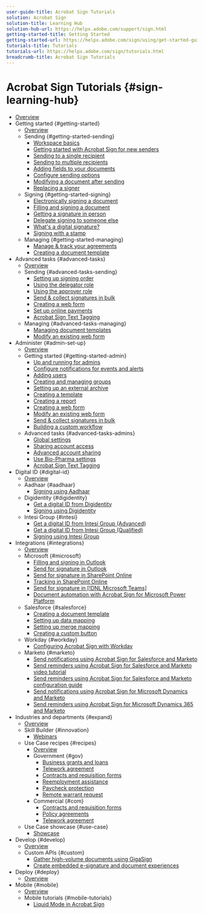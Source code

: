 ```yaml
---
user-guide-title: Acrobat Sign Tutorials
solution: Acrobat Sign
solution-title: Learning Hub
solution-hub-url: https://helpx.adobe.com/support/sign.html
getting-started-title: Getting Started
getting-started-url: https://helpx.adobe.com/sign/using/get-started-guide.html
tutorials-title: Tutorials
tutorials-url: https://helpx.adobe.com/sign/tutorials.html
breadcrumb-title: Acrobat Sign Tutorials
---
```


# Acrobat Sign Tutorials {#sign-learning-hub}

+ [Overview](overview.md)
+ Getting started {#getting-started}
  + [Overview](sign-beginner-tutorials/beginner-users-overview.md)
  + Sending {#getting-started-sending}
    + [Workspace basics](sign-beginner-tutorials/quick-tour.md)
    +  [Getting started with Acrobat Sign for new senders](sign-beginner-tutorials/new-sender.md)
    + [Sending to a single recipient](sign-beginner-tutorials/send-to-single-recipient.md)
    + [Sending to multiple recipients](sign-beginner-tutorials/send-to-multiple-recipients.md)
    + [Adding fields to your documents](sign-beginner-tutorials/adding-fields.md)
    + [Configure sending options](sign-beginner-tutorials/sending-options.md)
    + [Modifying a document after sending](sign-beginner-tutorials/modify-in-flight.md)
    + [Replacing a signer](sign-beginner-tutorials/replace-signer.md)
  + Signing {#getting-started-signing}
    + [Electronically signing a document](sign-beginner-tutorials/electronically-sign-a-document.md)
    + [Filling and signing a document](sign-beginner-tutorials/fill-and-sign.md)
    + [Getting a signature in person](sign-beginner-tutorials/sign-in-person.md)
    + [Delegate signing to someone else](sign-beginner-tutorials/delegate-signing.md)
    + [What's a digital signature?](sign-beginner-tutorials/sign-with-a-digital-signature.md)
    + [Signing with a stamp](sign-beginner-tutorials/sign-with-a-stamp.md)
  + Managing {#getting-started-managing}
    + [Manage & track your agreements](sign-beginner-tutorials/manage-and-track.md)
    + [Creating a document template](https://experienceleague.adobe.com/docs/document-cloud-learn/sign-learning-hub/admin-set-up/getting-started-admin/create-a-template.html)
+ Advanced tasks {#advanced-tasks}
  + [Overview](sign-advanced-users/advanced-users-overview.md)
  + Sending {#advanced-tasks-sending}
    + [Setting up signing order](sign-advanced-users/setting-up-routing.md)
    + [Using the delegator role](sign-advanced-users/delegate-signature.md)
    + [Using the approver role](sign-advanced-users/add-an-approver.md)
    + [Send & collect signatures in bulk](https://experienceleague.adobe.com/docs/document-cloud-learn/sign-learning-hub/admin-set-up/getting-started-admin/megasign.html)      
    + [Creating a web form](https://experienceleague.adobe.com/docs/document-cloud-learn/sign-learning-hub/admin-set-up/getting-started-admin/webform.html)
    + [Set up online payments](sign-advanced-users/set-up-online-payments.md)
    + [Acrobat Sign Text Tagging](https://experienceleague.adobe.com/docs/document-cloud-learn/sign-learning-hub/admin-set-up/advanced-tasks-admins/adobe-sign-text-tagging.html)
  + Managing {#advanced-tasks-managing}
    + [Managing document templates](sign-advanced-users/edit-a-template.md)
    + [Modify an existing web form](sign-advanced-users/modify-webform.md)
+ Administer {#admin-set-up}
  + [Overview](admin/intro-admin-overview.md)
  + Getting started {#getting-started-admin}
    + [Up and running for admins](admin/up-and-running-admin.md)
    + [Configure notifications for events and alerts](admin/set-up-shared-events-and-alert.md)
    + [Adding users](admin/add-users-to-your-account.md)
    + [Creating and managing groups](admin/create-and-manage-groups.md)
    + [Setting up an external archive](admin/set-up-your-external-archive.md)
    + [Creating a template](sign-advanced-users/create-a-template.md)
    + [Creating a report](admin/create-a-report.md)
    + [Creating a web form](sign-advanced-users/webform.md)
    + [Modify an existing web form](https://experienceleague.adobe.com/docs/document-cloud-learn/sign-learning-hub/advanced-tasks/advanced-tasks-managing/modify-webform.html)
    + [Send & collect signatures in bulk](sign-advanced-users/megasign.md)
    + [Building a custom workflow](admin/building-a-custom-workflow.md)
  + Advanced tasks {#advanced-tasks-admins}
    + [Global settings](admin/learn-about-global-settings.md)
    + [Sharing account access](admin/share-account-access.md)
    + [Advanced account sharing](admin/advanced-account-sharing.md)
    + [Use Bio-Pharma settings](admin/use-bio-pharma-settings.md)
    + [Acrobat Sign Text Tagging](sign-advanced-users/adobe-sign-text-tagging.md)
+ Digital ID {#digital-id}
  + [Overview](digitalid/digitalid-overview.md)
  + Aadhaar {#aadhaar}
    + [Signing using Aadhaar](digitalid/aadhaar-sign.md)
  + Digidentity {#digidentity}
    + [Get a digital ID from Digidentity](digitalid/digidentity-reg.md)
    + [Signing using Digidentity](digitalid/digidentity-sign.md)
  + Intesi Group {#intesi}
    + [Get a digital ID from Intesi Group (Advanced)](digitalid/intesi-advanced.md)
    + [Get a digital ID from Intesi Group (Qualified)](digitalid/intesi-qualified.md)
    + [Signing using Intesi Group](digitalid/intesi-sign.md)
+ Integrations {#integrations}
  + [Overview](integrations/integrations-overview.md)
  + Microsoft {#microsoft}
    + [Filling and signing in Outlook](integrations/fill-and-sign-doc-microsoft-outlook.md)
    + [Send for signature in Outlook](integrations/send-for-signature-with-outlook.md)
    + [Send for signature in SharePoint Online](integrations/send-for-signature-with-sharepoint-online.md)
    + [Tracking in SharePoint Online](integrations/track-an-agreement-with-sharepoint-online.md)
    + [Send for signature in [!DNL Microsoft Teams]](integrations/adobe-sign-teams-mortgage.md)
    + [Document automation with Acrobat Sign for Microsoft Power Platform](integrations/documentautomation.md)
  + Salesforce {#salesforce}
    + [Creating a document template](integrations/create-an-agreement-template.md)
    + [Setting up data mapping](integrations/set-up-data-mapping.md)
    + [Setting up merge mapping](integrations/set-up-merging-map.md)
    + [Creating a custom button](integrations/create-a-custom-button.md)
  + Workday {#workday}
    + [Configuring Acrobat Sign with Workday](integrations/workday.md)
  + Marketo {#marketo}
    + [Send notifications using Acrobat Sign for Salesforce and Marketo](integrations/marketo-salesforce-sms.md)
    + [Send reminders using Acrobat Sign for Salesforce and Marketo video tutorial](integrations/marketo-salesforce-reminder-video.md)
    + [Send reminders using Acrobat Sign for Salesforce and Marketo configuration guide](integrations/marketo-salesforce-reminder.md)
    + [Send notifications using Acrobat Sign for Microsoft Dynamics and Marketo](integrations/marketo-dynamics-sms.md)
    + [Send reminders using Acrobat Sign for Microsoft Dynamics 365 and Marketo](integrations/marketo-dynamics-reminder.md)
+ Industries and departments {#expand}
  + [Overview](sign-usecase/expand-inspire-overview.md)
  + Skill Builder {#innovation}
    + [Webinars](sign-usecase/innovation-series.md)
  + Use Case recipes {#recipes}
    + [Overview](sign-usecase/recipes.md)
    + Government {#gov}
      + [Business grants and loans](sign-usecase/usecasegovgrants.md)
      + [Telework agreement](sign-usecase/usecasegovtelework.md)
      + [Contracts and requisition forms](sign-usecase/usecasegovcontracts.md)
      + [Reemployment assistance](sign-usecase/usecasegovreemployment.md)
      + [Paycheck protection](sign-usecase/usecasegovpaycheck.md)
      + [Remote warrant request](sign-usecase/usecasegovremote.md)
    + Commercial {#com}
      + [Contracts and requisition forms](sign-usecase/usecasecomcontracts.md)
      + [Policy agreements](sign-usecase/usecasecompolicy.md)
      + [Telework agreement](sign-usecase/usecasecomtelework.md)
  + Use Case showcase {#use-case}
    + [Showcase](sign-usecase/use-case-showcase.md)
+ Develop {#develop}
  + [Overview](develop/develop-overview.md)
  + Custom APIs {#custom}
    + [Gather high-volume documents using GigaSign](develop/gigasign.md)
    + [Create embedded e-signature and document experiences](develop/embeddedesignature.md)
+ Deploy {#deploy}
  + [Overview](deploy-overview.md)
+ Mobile {#mobile}
  + [Overview](mobile/mobile-overview.md)
  + Mobile tutorials {#mobile-tutorials}
    + [Liquid Mode in Acrobat Sign](mobile/liquidmode.md)
